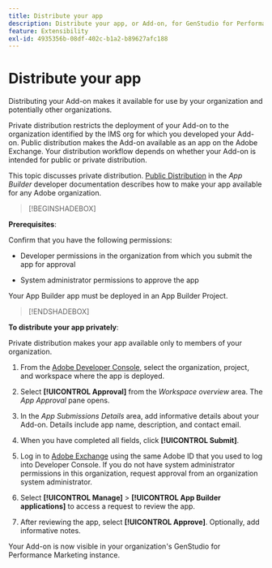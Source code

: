 ```yaml
---
title: Distribute your app
description: Distribute your app, or Add-on, for GenStudio for Performance Marketing.
feature: Extensibility
exl-id: 4935356b-08df-402c-b1a2-b89627afc188
---
```

# Distribute your app

Distributing your Add-on makes it available for use by your organization and potentially other organizations.

Private distribution restricts the deployment of your Add-on to the organization identified by the IMS org for which you developed your Add-on. Public distribution makes the Add-on available as an app on the Adobe Exchange. Your distribution workflow depends on whether your Add-on is intended for public or private distribution.

This topic discusses private distribution. [Public Distribution](https://developer.adobe.com/app-builder/docs/guides/distribution/public/) in the _App Builder_ developer documentation describes how to make your app available for any Adobe organization.

>[!BEGINSHADEBOX]

**Prerequisites**:

Confirm that you have the following permissions:

* Developer permissions in the organization from which you submit the app for approval

* System administrator permissions to approve the app

Your App Builder app must be deployed in an App Builder Project.

>[!ENDSHADEBOX] 

**To distribute your app privately**:

Private distribution makes your app available only to members of your organization.

1. From the [Adobe Developer Console](https://developer.adobe.com/console/), select the organization, project, and workspace where the app is deployed.

1. Select **[!UICONTROL Approval]** from the _Workspace overview_ area. The _App Approval_ pane opens. 

1. In the _App Submissions Details_ area, add informative details about your Add-on. Details include app name, description, and contact email. 

1. When you have completed all fields, click **[!UICONTROL Submit]**. 

1. Log in to [Adobe Exchange](https://exchange.adobe.com/) using the same Adobe ID that you used to log into Developer Console. If you do not have system administrator permissions in this organization, request approval from an organization system administrator. 

1. Select **[!UICONTROL Manage]** > **[!UICONTROL App Builder applications]** to access a request to review the app. 

1. After reviewing the app, select **[!UICONTROL Approve]**. Optionally, add informative notes.

Your Add-on is now visible in your organization's GenStudio for Performance Marketing instance.
